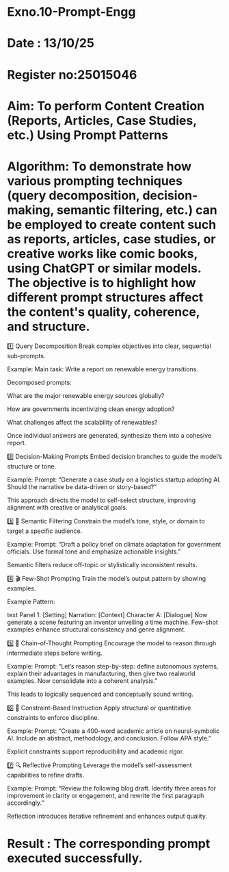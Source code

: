 # Exno.10-Prompt-Engg
# Date : 13/10/25
# Register no:25015046
# Aim: To perform Content Creation (Reports, Articles, Case Studies, etc.) Using Prompt Patterns

# Algorithm: To demonstrate how various prompting techniques (query decomposition, decision-making, semantic filtering, etc.) can be employed to create content such as reports, articles, case studies, or creative works like comic books, using ChatGPT or similar models. The objective is to highlight how different prompt structures affect the content's quality, coherence, and structure.

1️⃣ Query Decomposition
Break complex objectives into clear, sequential sub-prompts.

Example: Main task: Write a report on renewable energy transitions.

Decomposed prompts:

What are the major renewable energy sources globally?

How are governments incentivizing clean energy adoption?

What challenges affect the scalability of renewables?

Once individual answers are generated, synthesize them into a cohesive report.

2️⃣ Decision-Making Prompts
Embed decision branches to guide the model’s structure or tone.

Example: Prompt: “Generate a case study on a logistics startup adopting AI. Should the narrative be data-driven or story-based?”

This approach directs the model to self-select structure, improving alignment with creative or analytical goals.

3️⃣ 🧩 Semantic Filtering
Constrain the model’s tone, style, or domain to target a specific audience.

Example: Prompt: “Draft a policy brief on climate adaptation for government officials. Use formal tone and emphasize actionable insights.”

Semantic filters reduce off-topic or stylistically inconsistent results.

4️⃣ 🎬 Few-Shot Prompting
Train the model’s output pattern by showing examples.

Example Pattern:

text Panel 1: [Setting]
Narration: [Context]
Character A: [Dialogue] Now generate a scene featuring an inventor unveiling a time machine. Few-shot examples enhance structural consistency and genre alignment.

5️⃣ 🧩 Chain-of-Thought Prompting
Encourage the model to reason through intermediate steps before writing.

Example: Prompt: “Let’s reason step-by-step: define autonomous systems, explain their advantages in manufacturing, then give two realworld examples. Now consolidate into a coherent analysis.”

This leads to logically sequenced and conceptually sound writing.

6️⃣ 🧱 Constraint-Based Instruction
Apply structural or quantitative constraints to enforce discipline.

Example: Prompt: “Create a 400-word academic article on neural-symbolic AI. Include an abstract, methodology, and conclusion. Follow APA style.”

Explicit constraints support reproducibility and academic rigor.

7️⃣ 🔍 Reflective Prompting
Leverage the model’s self-assessment capabilities to refine drafts.

Example: Prompt: “Review the following blog draft. Identify three areas for improvement in clarity or engagement, and rewrite the first paragraph accordingly.”

Reflection introduces iterative refinement and enhances output quality.


# Result :  The corresponding prompt executed successfully.
